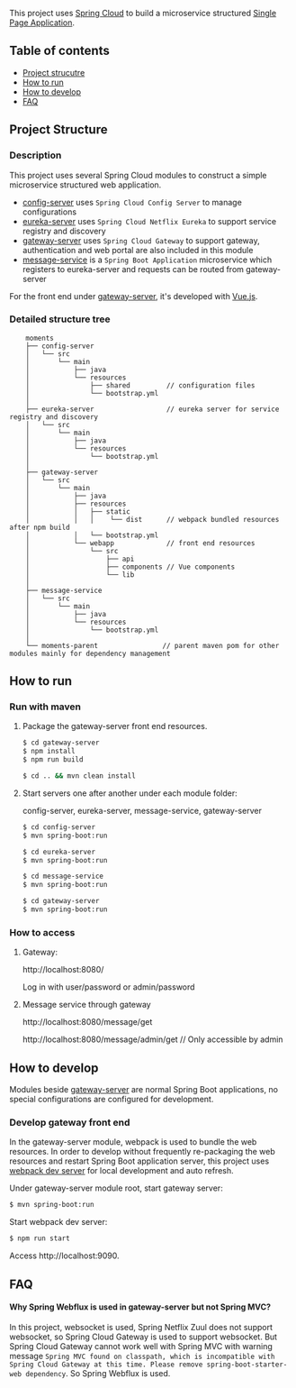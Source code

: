 This project uses [Spring Cloud](http://projects.spring.io/spring-cloud/) to build a microservice structured [Single Page Application](https://en.wikipedia.org/wiki/Single-page_application).

## Table of contents

* [Project strucutre](#project-structure)
* [How to run](#how-to-run)
* [How to develop](#how-to-develop)
* [FAQ](#faq)

## Project Structure

### Description

This project uses several Spring Cloud modules to construct a simple microservice structured web application.

* [config-server](config-server) uses `Spring Cloud Config Server` to manage configurations
* [eureka-server](eureka-server) uses `Spring Cloud Netflix Eureka` to support service registry and discovery
* [gateway-server](gateway-server) uses `Spring Cloud Gateway` to support gateway, authentication and web portal are also included in this module
* [message-service](message-service) is a `Spring Boot Application` microservice which registers to eureka-server and requests can be routed from gateway-server

For the front end under [gateway-server](gateway-server/src/main/webapp), it's developed with [Vue.js](https://vuejs.org/).

### Detailed structure tree

```
    moments
    ├── config-server
    │   └── src
    │       └── main
    │           ├── java
    │           └── resources
    │               ├── shared         // configuration files
    │               └── bootstrap.yml 
    │
    ├── eureka-server                  // eureka server for service registry and discovery
    │   └── src
    │       └── main
    │           ├── java
    │           └── resources
    │               └── bootstrap.yml 
    │
    ├── gateway-server
    │   └── src
    │       └── main
    │           ├── java
    │           ├── resources
    │           │   ├── static
    │           │   │    └── dist      // webpack bundled resources after npm build
    │           │   └── bootstrap.yml 
    │           └── webapp             // front end resources
    │               └── src
    │                   ├── api
    │                   ├── components // Vue components
    │                   └── lib
    │
    ├── message-service
    │   └── src
    │       └── main
    │           ├── java
    │           └── resources
    │               └── bootstrap.yml 
    │
    └── moments-parent                // parent maven pom for other modules mainly for dependency management
```


## How to run

### Run with maven

1. Package the gateway-server front end resources.

    ```bash
    $ cd gateway-server
    $ npm install
    $ npm run build
    
    $ cd .. && mvn clean install
    ```

2. Start servers one after another under each module folder:

    config-server, eureka-server, message-service, gateway-server

    ```bash
    $ cd config-server
    $ mvn spring-boot:run
    
    $ cd eureka-server
    $ mvn spring-boot:run
    
    $ cd message-service
    $ mvn spring-boot:run
    
    $ cd gateway-server
    $ mvn spring-boot:run
    ```

### How to access

1. Gateway:
 
   http://localhost:8080/
   
   Log in with user/password or admin/password
   
   
2. Message service through gateway

   http://localhost:8080/message/get
   
   http://localhost:8080/message/admin/get // Only accessible by admin
   

## How to develop

Modules beside [gateway-server](gateway-server) are normal Spring Boot applications, no special configurations are configured for development.

### Develop gateway front end

In the gateway-server module, webpack is used to bundle the web resources. In order to develop without frequently re-packaging the web resources and restart Spring Boot application server, this project uses [webpack dev server](https://webpack.js.org/configuration/dev-server/) for local development and auto refresh. 

Under gateway-server module root, start gateway server:

```bash
$ mvn spring-boot:run
```

Start webpack dev server:

```bash
$ npm run start
```

Access http://localhost:9090.

## FAQ

#### Why Spring Webflux is used in gateway-server but not Spring MVC?

In this project, websocket is used, Spring Netflix Zuul does not support websocket, so Spring Cloud Gateway is used to support websocket. But Spring Cloud Gateway cannot work well with Spring MVC with warning message `Spring MVC found on classpath, which is incompatible with Spring Cloud Gateway at this time. Please remove spring-boot-starter-web dependency`. So Spring Webflux is used.
